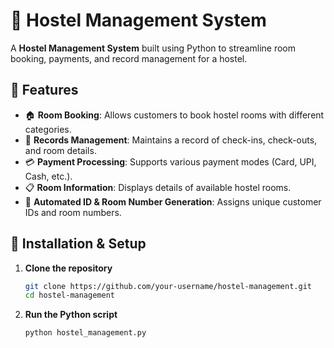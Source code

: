 # 🏨 Hostel Management System

A **Hostel Management System** built using Python to streamline room booking, payments, and record management for a hostel.

## 📌 Features

- 🏠 **Room Booking**: Allows customers to book hostel rooms with different categories.
- 📖 **Records Management**: Maintains a record of check-ins, check-outs, and room details.
- 💳 **Payment Processing**: Supports various payment modes (Card, UPI, Cash, etc.).
- 📋 **Room Information**: Displays details of available hostel rooms.
- 📑 **Automated ID & Room Number Generation**: Assigns unique customer IDs and room numbers.

## 🚀 Installation & Setup

1. **Clone the repository**  
   ```sh
   git clone https://github.com/your-username/hostel-management.git
   cd hostel-management
   ```

2. **Run the Python script**
   ```sh
   python hostel_management.py
   ```

